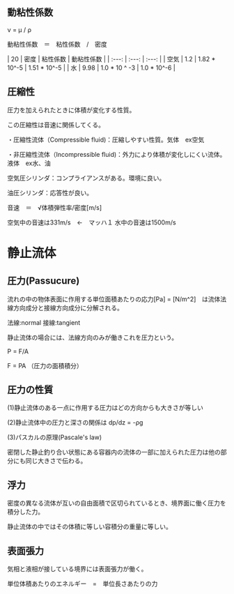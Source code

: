 ## 動粘性係数

ν = μ / ρ

動粘性係数　＝　粘性係数　/　密度


| 20 | 密度 | 粘性係数 | 動粘性係数 |
| :---: | :---: | :---: |
| 空気 | 1.2 | 1.82 * 10^-5 | 1.51 * 10^-5 |
| 水 | 9.98 | 1.0 * 10 ^ -3 | 1.0 * 10^-6 |

## 圧縮性

圧力を加えられたときに体積が変化する性質。

この圧縮性は音速に関係してくる。

・圧縮性流体（Compressible fluid)：圧縮しやすい性質。気体　ex空気


・非圧縮性流体（Incompressible fluid)：外力により体積が変化しにくい流体。液体　ex水、油


空気圧シリンダ：コンプライアンスがある。環境に良い。

油圧シリンダ：応答性が良い。


音速　＝　√体積弾性率/密度[m/s]

空気中の音速は331m/s　←　マッハ１
水中の音速は1500m/s

# 静止流体
## 圧力(Passucure)

流れの中の物体表面に作用する単位面積あたりの応力[Pa] = [N/m^2]　は流体法線方向成分と接線方向成分に分解される。

法線:normal
接線:tangient

静止流体の場合には、法線方向のみが働きこれを圧力という。

P = F/A 

F = PA （圧力の面積積分）

## 圧力の性質
(1)静止流体のある一点に作用する圧力はどの方向からも大きさが等しい

(2)静止流体中の圧力と深さの関係は
dp/dz = -ρg

(3)パスカルの原理(Pascale's law)

密閉した静止釣り合い状態にある容器内の流体の一部に加えられた圧力は他の部分にも同じ大きさで伝わる。

## 浮力

密度の異なる流体が互いの自由面積で区切られているとき、境界面に働く圧力を積分した力。

静止流体の中ではその体積に等しい容積分の重量に等しい。

## 表面張力
気相と液相が接している境界には表面張力が働く。

単位体積あたりのエネルギー　=　単位長さあたりの力
